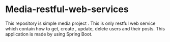 # Media-restful-web-services
This repository is simple media project . This is only restful web service which contain how to get, create , update, delete users and their posts. This application is made by using Spring Boot.
